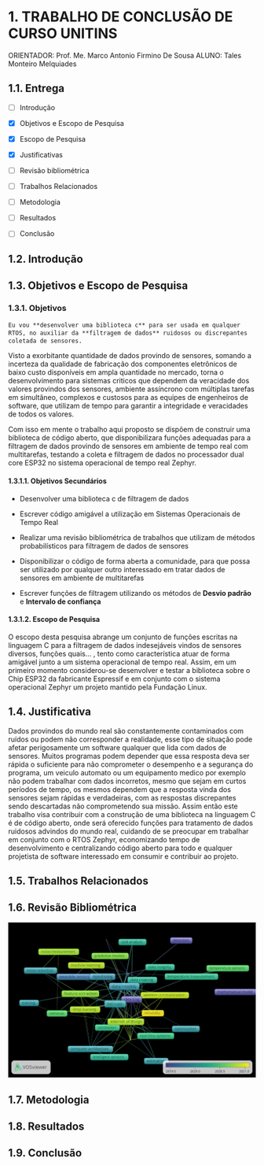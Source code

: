# 1. TRABALHO DE CONCLUSÃO DE CURSO UNITINS
ORIENTADOR: Prof. Me. Marco Antonio Firmino De Sousa
ALUNO: Tales Monteiro Melquiades

## 1.1. Entrega

- [ ] Introdução
- [X] Objetivos e Escopo de Pesquisa
- [X] Escopo de Pesquisa
- [X] Justificativas
- [ ] Revisão bibliométrica
- [ ] Trabalhos Relacionados
- [ ] Metodologia
- [ ] Resultados
- [ ] Conclusão


## 1.2. Introdução


## 1.3. Objetivos e Escopo de Pesquisa

### 1.3.1. Objetivos
```OKR 
Eu vou **desenvolver uma biblioteca c** para ser usada em qualquer RTOS, no auxiliar da **filtragem de dados** ruidosos ou discrepantes coletada de sensores. 
```
Visto a exorbitante quantidade de dados provindo de sensores, somando a incerteza da qualidade de fabricação dos componentes eletrônicos de baixo custo disponíveis em ampla quantidade no mercado, torna o desenvolvimento para sistemas criticos que dependem da veracidade dos valores provindos dos sensores, ambiente assíncrono com múltiplas tarefas em simultâneo, complexos e custosos para as equipes de engenheiros de software, que utilizam de tempo para garantir a integridade e veracidades de todos os valores. 

Com isso em mente o trabalho aqui proposto se dispõem de construir uma biblioteca de código aberto, que disponibilizara funções adequadas para a filtragem de dados provindo de sensores em ambiente de tempo real com multitarefas, testando a coleta e filtragem de dados no processador dual core ESP32 no sistema operacional de tempo real Zephyr.

#### 1.3.1.1. Objetivos Secundários
- Desenvolver uma biblioteca c de filtragem de dados

- Escrever código amigável a utilização em Sistemas Operacionais de Tempo Real

- Realizar uma revisão bibliométrica de trabalhos que utilizam de métodos probabilísticos para filtragem de dados de sensores   

- Disponibilizar o código de forma aberta a comunidade, para que possa ser utilizado por qualquer outro interessado em tratar dados de sensores em ambiente de multitarefas

- Escrever funções de filtragem utilizando os métodos de **Desvio padrão** e **Intervalo de confiança**

#### 1.3.1.2. Escopo de Pesquisa

O escopo desta pesquisa abrange um conjunto de funções escritas na linguagem C para a filtragem de dados indesejáveis vindos de sensores diversos, funções quais... , tento como característica atuar de forma amigável junto a um sistema operacional de tempo real. Assim, em um primeiro momento considerou-se desenvolver e testar a biblioteca sobre o Chip ESP32 da fabricante Espressif e em conjunto com o sistema operacional Zephyr um projeto mantido pela Fundação Linux.  

## 1.4. Justificativa

Dados provindos do mundo real são constantemente contaminados com ruídos ou podem não corresponder a realidade, esse tipo de situação pode afetar perigosamente um software qualquer que lida com dados de sensores. Muitos programas podem depender que essa resposta deva ser rápida o suficiente para não comprometer o desempenho e a segurança do programa, um veiculo automato ou um equipamento medico por exemplo não podem trabalhar com dados incorretos, mesmo que sejam em curtos períodos de tempo, os mesmos dependem que a resposta vinda dos sensores sejam rápidas e verdadeiras, com as respostas discrepantes sendo descartadas não comprometendo sua missão. Assim então este trabalho visa contribuir com a construção de uma biblioteca na linguagem C é de código aberto, onde será oferecido funções para tratamento de dados ruidosos advindos do mundo real, cuidando de se preocupar em trabalhar em conjunto com o RTOS Zephyr, economizando tempo de desenvolvimento e centralizando código aberto para todo e qualquer projetista de software interessado em consumir e contribuir ao projeto.

## 1.5. Trabalhos Relacionados


## 1.6. Revisão Bibliométrica


![alt text](imagens/Cleaning_sensor_data_overlay_visualization.png "Title")


## 1.7. Metodologia


## 1.8. Resultados


## 1.9. Conclusão

